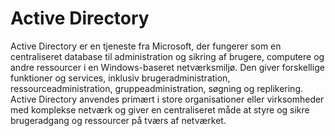 # Active Directory

Active Directory er en tjeneste fra Microsoft, der fungerer som en centraliseret database til administration og sikring af brugere, computere og andre ressourcer i en Windows-baseret netværksmiljø. Den giver forskellige funktioner og services, inklusiv brugeradministration, ressourceadministration, gruppeadministration, søgning og replikering. Active Directory anvendes primært i store organisationer eller virksomheder med komplekse netværk og giver en centraliseret måde at styre og sikre brugeradgang og ressourcer på tværs af netværket.
